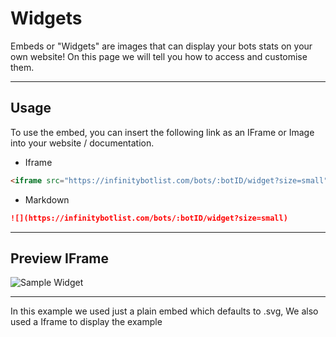 # Widgets
Embeds or "Widgets" are images that can display your bots stats on your own website! On this page we will tell you how to access and customise them.

---

## Usage
To use the embed, you can insert the following link as an IFrame or Image into your website / documentation.

* Iframe
```markdown
<iframe src="https://infinitybotlist.com/bots/:botID/widget?size=small"/>
```

* Markdown
```markdown
![](https://infinitybotlist.com/bots/:botID/widget?size=small)
```

---

## Preview IFrame
![Sample Widget](https://infinitybotlist.com/bots/815553000470478850/widget?size=large)

---

In this example we used just a plain embed which defaults to .svg, We also used a Iframe to display the example
